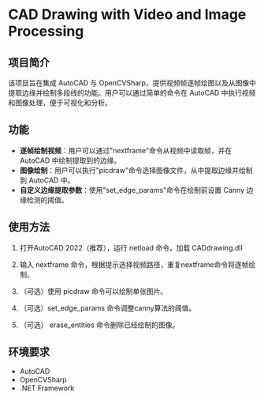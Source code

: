 # CAD Drawing with Video and Image Processing
## 项目简介

该项目旨在集成 AutoCAD 与 OpenCVSharp，提供视频帧逐帧绘图以及从图像中提取边缘并绘制多段线的功能。用户可以通过简单的命令在 AutoCAD 中执行视频和图像处理，便于可视化和分析。

## 功能

- **逐帧绘制视频**：用户可以通过"nextframe"命令从视频中读取帧，并在 AutoCAD 中绘制提取到的边缘。
- **图像绘制**：用户可以执行"picdraw"命令选择图像文件，从中提取边缘并绘制到 AutoCAD 中。
- **自定义边缘提取参数**：使用"set_edge_params"命令在绘制前设置 Canny 边缘检测的阈值。

## 使用方法
1. 打开AutoCAD 2022（推荐），运行 netload 命令，加载 CADdrawing.dll

2. 输入 nextframe 命令，根据提示选择视频路径，重复nextframe命令将逐帧绘制。

3. （可选）使用 picdraw 命令可以绘制单张图片。

4. （可选）set_edge_params 命令调整canny算法的阈值。

5. （可选） erase_entities 命令删除已经绘制的图像。
## 环境要求

- AutoCAD
- OpenCVSharp
- .NET Framework


